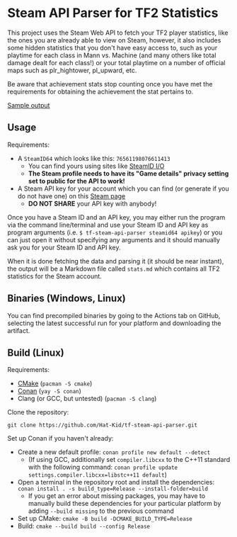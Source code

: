 # Steam API Parser for TF2 Statistics

This project uses the Steam Web API to fetch your TF2 player statistics, like the ones you are already able to view on Steam, however, it also includes some hidden statistics that you don't have easy access to, such as your playtime for each class in Mann vs. Machine (and many others like total damage dealt for each class!) or your total playtime on a number of official maps such as plr_hightower, pl_upward, etc.

Be aware that achievement stats stop counting once you have met the requirements for obtaining the achievement the stat pertains to.

[Sample output](https://gist.github.com/Hat-Kid/bc46c75a66e30034a147d1b948dfe7fc)

## Usage

Requirements:

- A `SteamID64` which looks like this: `76561198076611413`
  - You can find yours using sites like [SteamID I/O](https://steamid.io/)
  - **The Steam profile needs to have its "Game details" privacy setting set to public for the API to work!**
- A Steam API key for your account which you can find (or generate if you do not have one) on this [Steam page](https://steamcommunity.com/dev/apikey)
  - **DO NOT SHARE** your API key with anybody!

Once you have a Steam ID and an API key, you may either run the program via the command line/terminal and use your Steam ID and API key as program arguments (i.e. `$ tf-steam-api-parser steamid64 apikey`) or you can just open it without specifying any arguments and it should manually ask you for your Steam ID and API key.

When it is done fetching the data and parsing it (it should be near instant), the output will be a Markdown file called `stats.md` which contains all TF2 statistics for the Steam account.

## Binaries (Windows, Linux)

You can find precompiled binaries by going to the Actions tab on GitHub, selecting the latest successful run for your platform and downloading the artifact.

## Build (Linux)

Requirements:

- [CMake](https://cmake.org/) (`pacman -S cmake`)
- [Conan](https://conan.io/) (`yay -S conan`)
- Clang (or GCC, but untested) (`pacman -S clang`)

Clone the repository:

`git clone https://github.com/Hat-Kid/tf-steam-api-parser.git`

Set up Conan if you haven't already:

- Create a new default profile: `conan profile new default --detect`
  - (If using GCC, additionally set `compiler.libcxx` to the C++11 standard with the following command: `conan profile update settings.compiler.libcxx=libstc++11 default`)
- Open a terminal in the repository root and install the dependencies: `conan install . -s build_type=Release --install-folder=build`
  - If you get an error about missing packages, you may have to manually build these dependencies for your particular platform by adding `--build missing` to the previous command
- Set up CMake: `cmake -B build -DCMAKE_BUILD_TYPE=Release`
- Build: `cmake --build build --config Release`
